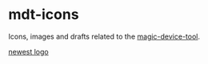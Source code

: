 # mdt-icons
Icons, images and drafts related to the [magic-device-tool](https://github.com/MariusQuabeck/magic-device-tool).

[newest logo](MDT-Icon2-round80.svg)
